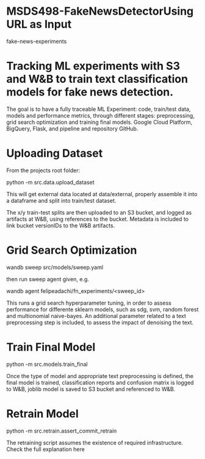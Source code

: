 # MSDS498-FakeNewsDetectorUsing URL as Input
fake-news-experiments
# Tracking ML experiments with S3 and W&B to train text classification models for fake news detection.

The goal is to have a fully traceable ML Experiment: code, train/test data, models and performance metrics, through different stages: preprocessing, grid search optimization and training final models. Google Cloud Platform, BigQuery, Flask, and pipeline and repository GitHub. 

# Uploading Dataset
From the projects root folder:

python -m src.data.upload_dataset

This will get external data located at data/external, properly assemble it into a dataframe and split into train/test dataset.

The x/y train-test splits are then uploaded to an S3 bucket, and logged as artifacts at W&B, using references to the bucket. Metadata is included to link bucket versionIDs to the W&B artifacts.

# Grid Search Optimization
wandb sweep src/models/sweep.yaml

then run sweep agent given, e.g.

wandb agent felipeadachi/fn_experiments/<sweep_id>

This runs a grid search hyperparameter tuning, in order to assess performance for differente sklearn models, such as sdg, svm, random forest and multionomial naive-bayes. An additional parameter related to a text preprocessing step is included, to assess the impact of denoising the text.

# Train Final Model
python -m src.models.train_final

Once the type of model and appropriate text preprocessing is defined, the final model is trained, classification reports and confusion matrix is logged to W&B, joblib model is saved to S3 bucket and referenced to W&B.

# Retrain Model
python -m src.retrain.assert_commit_retrain

The retraining script assumes the existence of required infrastructure. Check the full explanation here
